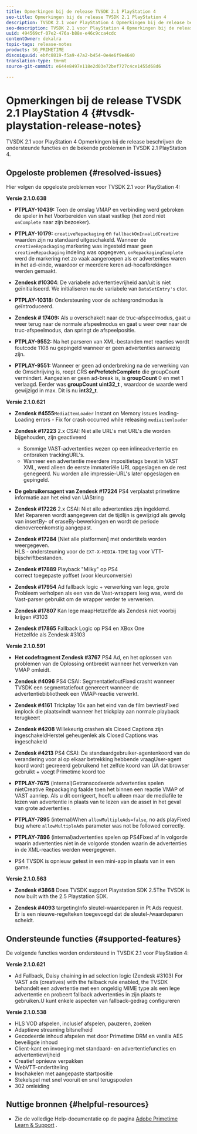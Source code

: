 ```yaml
---
title: Opmerkingen bij de release TVSDK 2.1 PlayStation 4
seo-title: Opmerkingen bij de release TVSDK 2.1 PlayStation 4
description: TVSDK 2.1 voor PlayStation 4 Opmerkingen bij de release beschrijven de ondersteunde functies en de bekende problemen in TVSDK 2.1 PlayStation 4.
seo-description: TVSDK 2.1 voor PlayStation 4 Opmerkingen bij de release beschrijven de ondersteunde functies en de bekende problemen in TVSDK 2.1 PlayStation 4.
uuid: 494569cf-07e2-476a-b88e-e46c9cca4cdc
contentOwner: dekalra
topic-tags: release-notes
products: SG_PRIMETIME
discoiquuid: ebfc8819-f5a9-47a2-b454-0e4e6f9e4640
translation-type: tm+mt
source-git-commit: e644e8497e118e2d03e72bef727c4ce1455d68d6

---
```



# Opmerkingen bij de release TVSDK 2.1 PlayStation 4 {#tvsdk-playstation-release-notes}

TVSDK 2.1 voor PlayStation 4 Opmerkingen bij de release beschrijven de ondersteunde functies en de bekende problemen in TVSDK 2.1 PlayStation 4.

## Opgeloste problemen {#resolved-issues}

Hier volgen de opgeloste problemen voor TVSDK 2.1 voor PlayStation 4:

**Versie 2.1.0.638**

* **PTPLAY-10439:**
Toen de omslag VMAP en verbinding werd gebroken de speler in het Voorbereiden van staat vastliep (het zond niet `onComplete` naar zijn bezoeker).

* **PTPLAY-10179:**
   `creativeRepackaging` en `fallbackOnInvalidCreative` waarden zijn nu standaard uitgeschakeld. Wanneer de `creativeRepackaging` markering was ingesteld maar geen `creativeRepackaging` indeling was opgegeven, `onRepackagingComplete` werd de markering net zo vaak aangeroepen als er advertenties waren in het ad-einde, waardoor er meerdere keren ad-hocafbrekingen werden gemaakt.

* **Zendesk #10304**:
De variabele advertentievrijheid aan/uit is niet geïnitialiseerd. We initialiseren nu de variabele van `DataSetEntry's` ctor.

* **PTPLAY-10318:**
Ondersteuning voor de achtergrondmodus is geïntroduceerd.
* **Zendesk # 17409:**
Als u overschakelt naar de truc-afspeelmodus, gaat u weer terug naar de normale afspeelmodus en gaat u weer over naar de truc-afspeelmodus, dan springt de afspeelpositie.
* **PTPLAY-9552:**
Na het parseren van XML-bestanden met reacties wordt foutcode 1108 nu gepingeld wanneer er geen advertenties aanwezig zijn.
* **PTPLAY-9551:**
Wanneer er geen ad onderbreking na de verwerking van de Omschrijving is, roept CRS **onPrefetchComplete** die groupCount vermindert. Aangezien er geen ad-break is, is **groupCount** 0 en met 1 verlaagd. Eerder was **groupCount** **uint32_t** , waardoor de waarde werd gewijzigd in max. Dit is nu **int32_t**.

**Versie 2.1.0.621**

* **Zendesk #4555**`MediaItemLoader` Instant on Memory issues leading-Loading errors - Fix for crash occurred while releasing `mediaitemloader`

* **Zendesk #17223** 2.x CSAI: Niet alle URL&#39;s met URL&#39;s die worden bijgehouden, zijn geactiveerd
   * Sommige VAST-advertenties wezen op een inlineadvertentie en ontbraken trackingURL&#39;s.
   * Wanneer een advertentie meerdere impositietags bevat in VAST XML, werd alleen de eerste immateriële URL opgeslagen en de rest genegeerd. Nu worden alle impressie-URL&#39;s later opgeslagen en gepingeld.
* **De gebruikersagent van Zendesk #17224** PS4 verplaatst primetime informatie aan het eind van UAString
* **Zendesk #17226** 2.x CSAI: Niet alle advertenties zijn ingeklemd.\
   Met Repareren wordt aangegeven dat de tijdlijn is gewijzigd als gevolg van insertBy- of eraseBy-bewerkingen en wordt de periode dienovereenkomstig aangepast.

* **Zendesk #17284**
   [Niet alle platformen] met ondertitels worden weergegeven.\
   HLS - ondersteuning voor de `EXT-X-MEDIA-TIME` tag voor VTT-bijschriftbestanden.

* **Zendesk #17889** Playback &quot;Milky&quot; op PS4\
   correct toegepaste yoffset (voor kleurconversie)

* **Zendesk #17954** Ad fallback logic + verwerking van lege, grote\
   Probleem verholpen als een van de Vast-wrappers leeg was, werd de Vast-parser gebruikt om de wrapper verder te verwerken.

* **Zendesk #17807** Kan lege maapHetzelfde als Zendesk niet voorbij krijgen #3103

* **Zendesk #17865** Fallback Logic op PS4 en XBox One\
   Hetzelfde als Zendesk #3103

**Versie 2.1.0.591**

* **Het codefragment Zendesk #3767** PS4 Ad, en het oplossen van problemen van de Oplossing ontbreekt wanneer het verwerken van VMAP omleidt.
* **Zendesk #4096** PS4 CSAI: SegmentatiefoutFixed crasht wanneer TVSDK een segmentatiefout genereert wanneer de advertentiebibliotheek een VMAP-reactie verwerkt.

* **Zendesk #4161** Trickplay 16x aan het eind van de film bevriestFixed implock die plaatsvindt wanneer het trickplay aan normale playback terugkeert

* **Zendesk #4208** Willekeurig crashen als Closed Captions zijn ingeschakeldHerstel geheugenlek als Closed Captions was ingeschakeld

* **Zendesk #4213** PS4 CSAI: De standaardgebruiker-agentenkoord van de verandering voor al op elkaar betrekking hebbende vraagUser-agent koord wordt gecreeerd gebruikend het zelfde koord van UA dat browser gebruikt + voegt Primetime koord toe

* **PTPLAY-7675** (internal)Getranscodeerde advertenties spelen nietCreative Repackaging faalde toen het binnen een reactie VMAP of VAST aanriep. Als u dit corrigeert, hoeft u alleen maar de mediafile te lezen van advertentie in plaats van te lezen van de asset in het geval van grote advertenties.

* **PTPLAY-7895** (internal)When `allowMultipleAds=false`, no ads playFixed bug where `allowMultipleAds` parameter was not be followed correctly.

* **PTPLAY-7896** (internal)advertenties spelen op PS4Fixed af in volgorde waarin advertenties niet in de volgorde stonden waarin de advertenties in de XML-reacties werden weergegeven.

* PS4 TVSDK is opnieuw getest in een mini-app in plaats van in een game.

**Versie 2.1.0.563**

* **Zendesk #3868** Does TVSDK support Playstation SDK 2.5The TVSDK is now built with the 2.5 Playstation SDK.

* **Zendesk #4093** targetingInfo sleutel-waardeparen in Pt Ads request.\
   Er is een nieuwe-regelteken toegevoegd dat de sleutel-/waardeparen scheidt.

## Ondersteunde functies {#supported-features}

De volgende functies worden ondersteund in TVSDK 2.1 voor PlayStation 4:

**Versie 2.1.0.621**

* Ad Fallback, Daisy chaining in ad selection logic (Zendesk #3103) For VAST ads (creatives) with the fallback rule enabled, the TVSDK behandelt een advertentie met een ongeldig MIME type als een lege advertentie en probeert fallback advertenties in zijn plaats te gebruiken.U kunt enkele aspecten van fallback-gedrag configureren

**Versie 2.1.0.538**

* HLS VOD afspelen, inclusief afspelen, pauzeren, zoeken
* Adaptieve streaming bitsnelheid
* Gecodeerde inhoud afspelen met door Primetime DRM en vanilla AES beveiligde inhoud
* Client-kant en invoeging met standaard- en advertentiefuncties en advertentievrijheid
* Creatief opnieuw verpakken
* WebVTT-ondertiteling
* Inschakelen met aangepaste startpositie
* Stekelspel met snel vooruit en snel terugspoelen
* 302 omleiding

## Nuttige bronnen {#helpful-resources}

* Zie de volledige Help-documentatie op de pagina [Adobe Primetime Learn &amp; Support](https://helpx.adobe.com/support/primetime.html) .